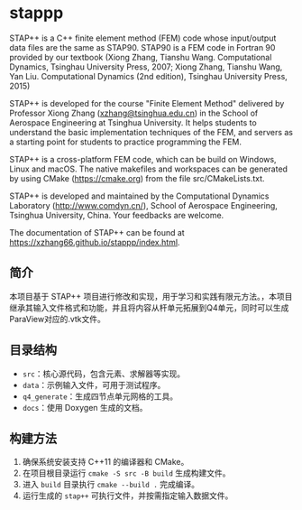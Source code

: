 # stappp

STAP++ is a C++ finite element method (FEM) code whose input/output data files are the same as STAP90. STAP90 is a FEM code in Fortran 90 provided by our textbook (Xiong Zhang, Tianshu Wang. Computational Dynamics, Tsinghau University Press, 2007; Xiong Zhang, Tianshu Wang, Yan Liu. Computational Dynamics (2nd edition), Tsinghau University Press, 2015)

STAP++ is developed for the course "Finite Element Method" delivered by Professor Xiong Zhang (xzhang@tsinghua.edu.cn) in the School of Aerospace Engineering at Tsinghua University. It helps students to understand the basic implementation techniques of the FEM, and servers as a starting point for students to practice programming the FEM.

STAP++ is a cross-platform FEM code, which can be build on Windows, Linux and macOS. The native makefiles and workspaces can be generated by using CMake (https://cmake.org) from the file src/CMakeLists.txt.

STAP++ is developed and maintained by the Computational Dynamics Laboratory (http://www.comdyn.cn/), School of Aerospace Engineering, Tsinghua University, China. Your feedbacks are welcome.

The documentation of STAP++ can be found at https://xzhang66.github.io/stappp/index.html.
## 简介

本项目基于 STAP++ 项目进行修改和实现，用于学习和实践有限元方法。，本项目继承其输入文件格式和功能，并且将内容从杆单元拓展到Q4单元，同时可以生成ParaView对应的.vtk文件。
## 目录结构
- `src`：核心源代码，包含元素、求解器等实现。
- `data`：示例输入文件，可用于测试程序。
- `q4_generate`：生成四节点单元网格的工具。
- `docs`：使用 Doxygen 生成的文档。

## 构建方法
1. 确保系统安装支持 C++11 的编译器和 CMake。
2. 在项目根目录运行 `cmake -S src -B build` 生成构建文件。
3. 进入 `build` 目录执行 `cmake --build .` 完成编译。
4. 运行生成的 `stap++` 可执行文件，并按需指定输入数据文件。